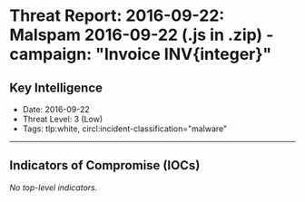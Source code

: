# Threat Report: 2016-09-22: Malspam 2016-09-22 (.js in .zip) - campaign: "Invoice INV{integer}"


## Key Intelligence
* Date: 2016-09-22
* Threat Level: 3 (Low)
* Tags: tlp:white, circl:incident-classification="malware"

---

## Indicators of Compromise (IOCs)
_No top-level indicators._
